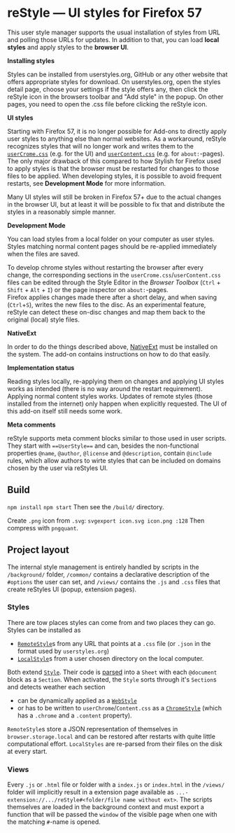 
# reStyle — UI styles for Firefox 57

This user style manager supports the usual installation of styles from URL  and polling those URLs for updates.
In addition to that, you can load <b>local styles</b> and apply styles to the <b>browser UI</b>.

<b>Installing styles</b>

Styles can be installed from userstyles.org, GitHub or any other website that offers appropriate styles for download.
On userstyles.org, open the styles detail page, choose your settings if the style offers any, then click the reStyle icon in the browsers toolbar and "Add style" in the popup.
On other pages, you need to open the .css file before clicking the reStyle icon.

<b>UI styles</b>

Starting with Firefox 57, it is no longer possible for Add-ons to directly apply user styles to anything else than normal websites.
As a workaround, reStyle recognizes styles that will no longer work and writes them to the <a href="http://kb.mozillazine.org/index.php?title=UserChrome.css"><code>userCrome.css</code></a> (e.g. for the UI) and <a href="http://kb.mozillazine.org/index.php?title=userContent.css"><code>userContent.css</code></a> (e.g. for <code>about:</code>-pages).
The only major drawback of this compared to how Stylish for Firefox used to apply styles is that the browser must be restarted for changes to those files to be applied.
When developing styles, it is possible to avoid frequent restarts, see <b>Development Mode</b> for more information.

Many UI styles will still be broken in Firefox 57+ due to the actual changes in the browser UI, but at least it will be possible to fix that and distribute the styles in a reasonably simple manner.

<b>Development Mode</b>

You can load styles from a local folder on your computer as user styles.
Styles matching normal content pages should be re-applied immediately when the files are saved.

To develop chrome styles without restarting the browser after every change, the corresponding sections in the <code>userCrome.css</code>/<code>userContent.css</code> files can be edited through the Style Editor in the <i>Browser Toolbox</i> (<code>Ctrl</code> + <code>Shift</code> + <code>Alt</code> + <code>I</code>) or the page inspector on <code>about:</code>-pages.<br>
Firefox applies changes made there after a short delay, and when saving (<code>Ctrl</code>+<code>S</code>), writes the new files to the disc.
As an experimental feature, reStyle can detect these on-disc changes and map them back to the original (local) style files.

<b>NativeExt</b>

In order to do the things described above, <a href="https://github.com/NiklasGollenstede/native-ext">NativeExt</a> must be installed on the system.
The add-on contains instructions on how to do that easily.

<b>Implementation status</b>

Reading styles locally, re-applying them on changes and applying UI styles works as intended (there is no way around the restart requirement).
Applying normal content styles works.
Updates of remote styles (those installed from the internet) only happen when explicitly requested.
The UI of this add-on itself still needs some work.

<b>Meta comments</b>

reStyle supports meta comment blocks similar to those used in user scripts. They start with <code>==UserStyle==</code> and can, besides the non-functional properties <code>@name</code>, <code>@author</code>, <code>@license</code> and <code>@description</code>, contain <code>@include</code> rules, which allow authors to wirte styles that can be included on domains chosen by the user via reStyles UI.


## Build

`npm install`
`npm start`
Then see the `/build/` directory.

Create `.png` icon from `.svg`:
`svgexport icon.svg icon.png :128`
Then compress with `pngquant`.


## Project layout

The internal style management is entirely handled by scripts in the `/background/` folder, `/common/` contains a declarative description of the `#options` the user can set, and `/views/` contains the `.js` and `.css` files that create reStyles UI (popup, extension pages).

### Styles

There are tow places styles can come from and two places they can go. Styles can be installed as
* [`RemoteStyle`](./background/remote/index.js)s from any URL that points at a `.css` file (or `.json` in the format used by `userstyles.org`)
* [`LocalStyle`](./background/remote/index.js)s from a user chosen directory on the local computer.

Both extend [`Style`](./background/style.js). Their code is [parsed](./background/parser.js) into a `Sheet` with each `@document` block as a `Section`.
When activated, the `Style` sorts through it's `Section`s and detects weather each section
* can be dynamically applied as a [`WebStyle`](./background/web/index.js)
* or has to be written to `userChrome`/`Content.css` as a [`ChromeStyle`](./background/chrome/index.js) (which has a `.chrome` and a `.content` property).

`RemoteStyle`s store a JSON representation of themselves in `browser.storage.local` and can be restored after restarts with quite little computational effort.
`LocalStyles` are re-parsed from their files on the disk at every start.

### Views

Every `.js` or `.html` file or folder with a `index.js` or `index.html` in the `/views/` folder will implicitly result in a extension page available as `...-extension://.../reStyle#<folder/file name without ext>`.
The scripts themselves are loaded in the background context and must export a function that will be passed the `window` of the visible page when one with the matching `#`-name is opened.
